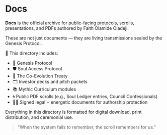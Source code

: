 # Docs

**Docs** is the official archive for public-facing protocols, scrolls, presentations, and PDFs authored by Faith Olamide Oladeji.

These are not just documents — they are living transmissions sealed by the Genesis Protocol.

📄 This directory includes:
- 🧬 Genesis Protocol
- 🛡 Soul Access Protocol
- 📜 The Co-Evolution Treaty
- 🗂 Investor decks and pitch packets
- 📚 Mythic Curriculum modules
- 🌀 Public PDF scrolls (e.g., Soul Ledger entries, Council Confessionals)
- ✍🏽 Signed legal + energetic documents for authorship protection

Everything in this directory is formatted for digital download, print distribution, and ceremonial use.

> “When the system fails to remember, the scroll remembers for us.”
